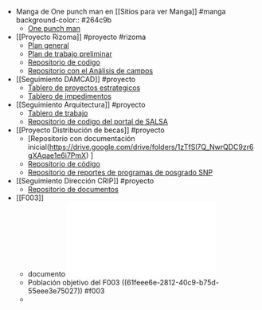 - Manga de One punch man en [[Sitios para ver  Manga]] #manga
  background-color:: #264c9b
	- [One punch man](https://intomanga.com/ver/manga/One-Punch-Man/66/af78f349-9f3e-45d5-8b6c-8e69f18624dc)
- [[Proyecto Rizoma]] #proyecto #rizoma
	- [Plan general](https://docs.google.com/document/d/1DvOP8vqhBCEqaz7kw9AfBrgCHlOqqGDw2GWrMATxiCs/edit)
	- [Plan de trabajo preliminar](https://drive.google.com/drive/folders/1cbpWm5uGZKTSF_zVNrZ0H-GpsgvqEtya)
	- [Repositorio de codigo](https://scm.crip.conacyt.mx/rizoma/perfil-usuario)
	- [Repositorio con el Análisis de campos](https://drive.google.com/drive/folders/1qIsfz8l7cWBLsckvLa9d0BaEro6HuADq)
- [[Seguimiento DAMCAD]] #proyecto
	- [Tablero de proyectos estrategicos](https://project.crip.conacyt.mx/project/direccion-de-arquitectura/timeline)
	- [Tablero de impedimentos](https://project.crip.conacyt.mx/project/tablero-de-impedimentos-arquitectura/timeline)
- [[Seguimiento Arquitectura]] #proyecto
	- [Tablero de trabajo](https://project.crip.conacyt.mx/project/manuales-de-la-crip/timeline)
	- [Repositorio de codigo del portal de SALSA](https://scm.crip.conacyt.mx/arquitectura/salsa)
- [[Proyecto Distribución de becas]] #proyecto
	- [Repositorio con documentación inicial(https://drive.google.com/drive/folders/1zTfSl7Q_NwrQDC9zr6gXAqae1e6i7PmX) ]
	- [Repositorio de código](https://scm.crip.conacyt.mx/becas/distribucion)
	- [Repositorio de reportes de programas de posgrado SNP](https://drive.google.com/drive/folders/1dgTRoFbpiGxmxpNMoXoIcD1kOL-niB6Q)
- [[Seguimiento Dirección CRIP]] #proyecto
	- [Repositorio de documentos](https://drive.google.com/drive/folders/1BF0I86I3qwywKy9womqv_LcpM1IDquIM)
- [[F003]]
	- documento ![Lineamientos F003 PRONACES - Unknown.pdf](../assets/Lineamientos_F003_PRONACES_-_Unknown_1644096873443_0.pdf)
	- Población objetivo del F003 ((61feee6e-2812-40c9-b75d-55eee3e75027)) #f003
	-
